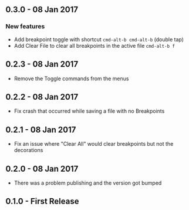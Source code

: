 ## 0.3.0 - 08 Jan 2017
### New features
* Add breakpoint toggle with shortcut <code>cmd-alt-b cmd-alt-b</code> (double tap)
* Add Clear File to clear all breakpoints in the active file <code>cmd-alt-b f</code>

## 0.2.3 - 08 Jan 2017
* Remove the Toggle commands from the menus

## 0.2.2 - 08 Jan 2017
* Fix crash that occurred while saving a file with no Breakpoints

## 0.2.1 - 08 Jan 2017
* Fix an issue where "Clear All" would clear breakpoints but not the decorations

## 0.2.0 - 08 Jan 2017
* There was a problem publishing and the version got bumped

## 0.1.0 - First Release
